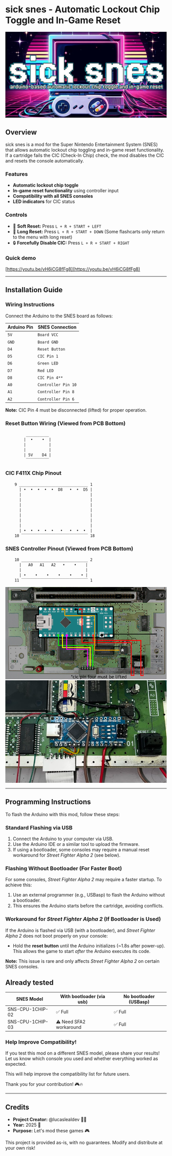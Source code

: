 # sick snes - Automatic Lockout Chip Toggle and In-Game Reset
![sick snes logo](images/logo.jpg)
## Overview
sick snes is a mod for the Super Nintendo Entertainment System (SNES) that allows automatic lockout chip toggling and in-game reset functionality. If a cartridge fails the CIC (Check-In Chip) check, the mod disables the CIC and resets the console automatically.

### Features
- **Automatic lockout chip toggle**
- **In-game reset functionality** using controller input
- **Compatibility with all SNES consoles**
- **LED indicators** for CIC status

### Controls
- 🔄 **Soft Reset:** Press `L + R + START + LEFT`
- 🔄 **Long Reset:** Press `L + R + START + DOWN` (Some flashcarts only return to the menu with long reset)
- 🔒 **Forcefully Disable CIC:** Press `L + R + START + RIGHT`

### Quick demo
[https://youtu.be/vH6iCG8fFg8](https://youtu.be/vH6iCG8fFg8)

---

## Installation Guide
### Wiring Instructions
Connect the Arduino to the SNES board as follows:

| Arduino Pin | SNES Connection   |
|------------|------------------|
| `5V`       | `Board VCC`       |
| `GND`      | `Board GND`       |
| `D4`       | `Reset Button`    |
| `D5`       | `CIC Pin 1`       |
| `D6`       | `Green LED`       |
| `D7`       | `Red LED`         |
| `D8`       | `CIC Pin 4**`     |
| `A0`       | `Controller Pin 10` |
| `A1`       | `Controller Pin 8`  |
| `A2`       | `Controller Pin 6`  |

**Note:** CIC Pin 4 must be disconnected (lifted) for proper operation.

### Reset Button Wiring (Viewed from PCB Bottom)
```
         __________
        |  •    •  |
        |          |
        |          |
        | 5V    D4 |
         ‾‾‾‾‾‾‾‾‾‾
```

### CIC F411X Chip Pinout
```
    9 ______________________________ 1
      | •  •  •  •  •  D8   •  •  D5 |
      |                              |
      |                              |
      |                              |
      |                              |
      |                              |
      |                              |
      |                              |
      | •  •  •  •  •   •   •  •  •  |
    10 ‾‾‾‾‾‾‾‾‾‾‾‾‾‾‾‾‾‾‾‾‾‾‾‾‾‾‾‾‾ 18
```

### SNES Controller Pinout (Viewed from PCB Bottom)
```
    10 _____________________________ 2
      |   A0   A1   A2   •    •    |
      |                            |
      | •    •    •    •    •    • |
    11 ‾‾‾‾‾‾‾‾‾‾‾‾‾‾‾‾‾‾‾‾‾‾‾‾‾‾‾‾‾ 1
```

![installation scheme](images/scheme.png)
![sample installation](images/example-1.png)

---

## Programming Instructions
To flash the Arduino with this mod, follow these steps:

### Standard Flashing via USB
1. Connect the Arduino to your computer via USB.
2. Use the Arduino IDE or a similar tool to upload the firmware.
3. If using a bootloader, some consoles may require a manual reset workaround for *Street Fighter Alpha 2* (see below).

### Flashing Without Bootloader (For Faster Boot)
For some consoles, *Street Fighter Alpha 2* may require a faster startup. To achieve this:
1. Use an external programmer (e.g., USBasp) to flash the Arduino without a bootloader.
2. This ensures the Arduino starts before the cartridge, avoiding conflicts.

### Workaround for *Street Fighter Alpha 2* (If Bootloader is Used)
If the Arduino is flashed via USB (with a bootloader), and *Street Fighter Alpha 2* does not boot properly on your console:
- Hold the **reset button** until the Arduino initializes (~1.8s after power-up). This allows the game to start *after* the Arduino executes its code.

**Note:** This issue is rare and only affects *Street Fighter Alpha 2* on certain SNES consoles.

## Already tested  

| SNES Model         | With bootloader (via usb) | No bootloader (USBasp) |
|------------------------|--------------------------------|--------------------------------|
| SNS-CPU-1CHIP-02      | ✅ Full                     | ✅ Full |
| SNS-CPU-1CHIP-03      | ⚠️ Need SFA2 workaround   | ✅ Full |

### Help Improve Compatibility!  

If you test this mod on a different SNES model, please share your results!  
Let us know which console you used and whether everything worked as expected.  

This will help improve the compatibility list for future users.  

Thank you for your contribution! 🎮🔥

---

## Credits
- **Project Creator:** @lucaslealdev 🙋‍♂️
- **Year:** 2025 📅
- **Purpose:** Let's mod these games 🎮

This project is provided as-is, with no guarantees. Modify and distribute at your own risk!

